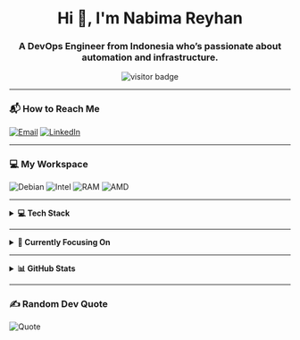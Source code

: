 <h1 align="center">Hi 👋, I'm Nabima Reyhan</h1>
<h3 align="center">A DevOps Engineer from Indonesia who’s passionate about automation and infrastructure.</h3>

<p align="center">
  <img src="https://komarev.com/ghpvc/?username=opisboy29&label=Profile%20Views&color=0e75b6&style=flat-square" alt="visitor badge" />
</p>

---

### 📬 How to Reach Me

[![Email](https://img.shields.io/badge/Email-emperorcandy29@gmail.com-blue?style=flat-square&logo=gmail)](mailto:emperorcandy29@gmail.com)
[![LinkedIn](https://img.shields.io/badge/LinkedIn-%230077B5.svg?logo=linkedin&logoColor=white)](https://www.linkedin.com/in/nabima-reyhan-687b1b130/)

---

### 💻 My Workspace

![Debian](https://img.shields.io/badge/Debian-Desktop-A81D33?style=for-the-badge&logo=debian&logoColor=white)
![Intel](https://img.shields.io/badge/Intel-Core_i5_8th-0071C5?style=for-the-badge&logo=intel&logoColor=white)
![RAM](https://img.shields.io/badge/RAM-16GB-007ACC?style=for-the-badge)
![AMD](https://img.shields.io/badge/AMD-RX_6600-ED1C24?style=for-the-badge&logo=amd&logoColor=white)

---

<details>
  <summary><strong>💻 Tech Stack</strong></summary>

#### ✅ Tools I Use Regularly

##### 🧰 Infrastructure & DevOps
![Docker](https://img.shields.io/badge/docker-%230db7ed.svg?style=for-the-badge&logo=docker&logoColor=white)
![GitHub Actions](https://img.shields.io/badge/github%20actions-%232671E5.svg?style=for-the-badge&logo=githubactions&logoColor=white)
![GitLab CI](https://img.shields.io/badge/gitlab%20CI-%23181717.svg?style=for-the-badge&logo=gitlab&logoColor=white)
![WireGuard](https://img.shields.io/badge/wireguard-%2388171A.svg?style=for-the-badge&logo=wireguard&logoColor=white)
![Bitwarden](https://img.shields.io/badge/bitwarden-%23175DDC.svg?style=for-the-badge&logo=bitwarden&logoColor=white)
![Infisical](https://img.shields.io/badge/Infisical-6A55F5?style=for-the-badge&logo=infisical&logoColor=white)

##### 🌐 Web Server & CMS
![Apache](https://img.shields.io/badge/apache-%23D42029.svg?style=for-the-badge&logo=apache&logoColor=white)
![Nginx](https://img.shields.io/badge/nginx-%23009639.svg?style=for-the-badge&logo=nginx&logoColor=white)
![Cloudflare](https://img.shields.io/badge/Cloudflare-F38020?style=for-the-badge&logo=Cloudflare&logoColor=white)
![WordPress](https://img.shields.io/badge/WordPress-%23117AC9.svg?style=for-the-badge&logo=WordPress&logoColor=white)

##### 🗃️ Database & Caching
![Postgres](https://img.shields.io/badge/postgres-%23316192.svg?style=for-the-badge&logo=postgresql&logoColor=white)
![Redis](https://img.shields.io/badge/redis-%23DD0031.svg?style=for-the-badge&logo=redis&logoColor=white)
![SQLite](https://img.shields.io/badge/sqlite-%2307405e.svg?style=for-the-badge&logo=sqlite&logoColor=white)
![MongoDB](https://img.shields.io/badge/MongoDB-47A248?style=for-the-badge&logo=mongodb&logoColor=white)

##### 📊 Monitoring & Observability
![Prometheus](https://img.shields.io/badge/Prometheus-E6522C?style=for-the-badge&logo=Prometheus&logoColor=white)
![Grafana](https://img.shields.io/badge/grafana-%23F46800.svg?style=for-the-badge&logo=grafana&logoColor=white)
![ElasticSearch](https://img.shields.io/badge/-ElasticSearch-005571?style=for-the-badge&logo=elasticsearch)
![Kibana](https://img.shields.io/badge/Kibana-E8478B?style=for-the-badge&logo=Kibana&logoColor=white)
![SonarQube](https://img.shields.io/badge/SonarQube-black?style=for-the-badge&logo=sonarqube&logoColor=4E9BCD)

##### 🛠️ Version Control & Collaboration
![Git](https://img.shields.io/badge/git-%23F05033.svg?style=for-the-badge&logo=git&logoColor=white)
![GitHub](https://img.shields.io/badge/github-%23121011.svg?style=for-the-badge&logo=github&logoColor=white)
![GitLab](https://img.shields.io/badge/gitlab-%23181717.svg?style=for-the-badge&logo=gitlab&logoColor=white)
![Notion](https://img.shields.io/badge/Notion-%23000000.svg?style=for-the-badge&logo=notion&logoColor=white)

##### 🎨 Design & Media
![Canva](https://img.shields.io/badge/Canva-%2300C4CC.svg?style=for-the-badge&logo=Canva&logoColor=white)
![Adobe Premiere Pro](https://img.shields.io/badge/Adobe%20Premiere%20Pro-9999FF.svg?style=for-the-badge&logo=Adobe%20Premiere%20Pro&logoColor=white)
![Adobe XD](https://img.shields.io/badge/Adobe%20XD-470137?style=for-the-badge&logo=Adobe%20XD&logoColor=#FF61F6)

##### 🎮 Gaming Platforms (Hobby)
![Epic Games](https://img.shields.io/badge/epicgames-%23313131.svg?style=for-the-badge&logo=epicgames&logoColor=white)
![Steam](https://img.shields.io/badge/steam-%23000000.svg?style=for-the-badge&logo=steam&logoColor=white)
![Ubisoft](https://img.shields.io/badge/Ubisoft-%23F5F5F5.svg?style=for-the-badge&logo=Ubisoft&logoColor=black)
![Square Enix](https://img.shields.io/badge/SquareEnix-%23ED1C24.svg?style=for-the-badge&logo=SquareEnix&logoColor=white)
![Humble Bundle](https://img.shields.io/badge/HumbleBundle-%23494F5C.svg?style=for-the-badge&logo=HumbleBundle&logoColor=white)

##### 🖥️ Environment / UI
![XFCE](https://img.shields.io/badge/XFCE-%232284F2.svg?style=for-the-badge&logo=xfce&logoColor=white)

> 🧩 Listing a tool here means I've used or worked with it — but it doesn’t necessarily mean I’ve mastered it. I believe learning is always ongoing in DevOps.

---

#### 🧪 Tools I'm Exploring or Learning

##### ☁️ Cloud & Provisioning
![AWS](https://img.shields.io/badge/AWS-232F3E?style=for-the-badge&logo=amazonaws&logoColor=white)
![GCP](https://img.shields.io/badge/GCP-4285F4?style=for-the-badge&logo=googlecloud&logoColor=white)

##### 🧱 Infrastructure as Code
![Terraform](https://img.shields.io/badge/Terraform-7B42BC?style=for-the-badge&logo=terraform&logoColor=white)
![Ansible](https://img.shields.io/badge/Ansible-EE0000?style=for-the-badge&logo=ansible&logoColor=white)

##### 📦 Container Orchestration
![Kubernetes](https://img.shields.io/badge/Kubernetes-326ce5?style=for-the-badge&logo=kubernetes&logoColor=white)
![ArgoCD](https://img.shields.io/badge/ArgoCD-EF7B4D?style=for-the-badge&logo=argo&logoColor=white)
![Jenkins](https://img.shields.io/badge/Jenkins-D24939?style=for-the-badge&logo=jenkins&logoColor=white)

##### 🔍 Observability & Security
![OpenTelemetry](https://img.shields.io/badge/OpenTelemetry-000000?style=for-the-badge&logo=opentelemetry&logoColor=white)
![Falco](https://img.shields.io/badge/Falco-4AADD6?style=for-the-badge&logo=falco&logoColor=white)

> 📝 Tools in “Exploring or Learning” are ones I’m currently studying, testing, or planning to integrate in real-world use.

</details>

---

<details>
  <summary><strong>🎯 Currently Focusing On</strong></summary>

- Improving CI/CD pipelines using GitHub Actions and GitLab CI  
- Dockerizing legacy applications and services  
- Exploring Infrastructure as Code with Terraform and Ansible  
- Observability using Prometheus, Grafana, and Elastic Stack

</details>

---

<details>
  <summary><strong>📊 GitHub Stats</strong></summary>
  
![GitHub Stats](https://github-readme-stats.vercel.app/api?username=opisboy29&show_icons=true&theme=github_dark)

</details>

---

### ✍️ Random Dev Quote

![Quote](https://quotes-github-readme.vercel.app/api?type=horizontal&theme=radical)
